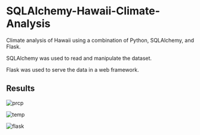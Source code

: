 # SQLAlchemy-Hawaii-Climate-Analysis

Climate analysis of Hawaii using a combination of Python, SQLAlchemy, and Flask.

SQLAlchemy was used to read and manipulate the dataset.

Flask was used to serve the data in a web framework.

## Results

![prcp](https://github.com/jjying89/sqlalchemy-challenge/blob/main/Images/prcp.PNG)

![temp](https://github.com/jjying89/sqlalchemy-challenge/blob/main/Images/temp.PNG)

![flask](https://github.com/jjying89/sqlalchemy-challenge/blob/main/Images/flask.PNG)
